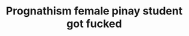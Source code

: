 ---
layout: post
title: Prognathism female pinay student got fucked
duration: '18:11'
view: 102
rate: 2
video: 'https://flashservice.xvideos.com/embedframe/28695771'
category: 
 - amateur
 - beautiful
 - pinay-interracial
 - pinay
 - student
tags: 
 - blowjob
 - dila
 - doggystyle
 - fucked
 - hotel
 - pinay-sex
priority: 0.9
changefreq: daily
---